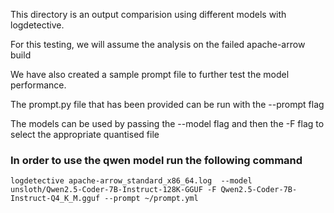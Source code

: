 This directory is an output comparision using different models with logdetective.

For this testing, we will assume the analysis on the failed apache-arrow build

We have also created a sample prompt file to further test the model performance.

The prompt.py file that has been provided can be run with the --prompt flag

The models can be used by passing the --model flag and then the -F flag to select the appropriate quantised file

### In order to use the qwen model run the following command
```
logdetective apache-arrow_standard_x86_64.log  --model unsloth/Qwen2.5-Coder-7B-Instruct-128K-GGUF -F Qwen2.5-Coder-7B-Instruct-Q4_K_M.gguf --prompt ~/prompt.yml
```